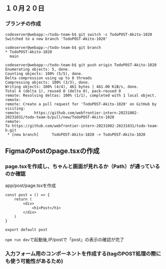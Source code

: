 ## １０月２０日
### ブランチの作成
```
codeserver@webapp:~/todo-team-b$ git switch -c TodoPOST-Akito-1020
Switched to a new branch 'TodoPOST-Akito-1020'

codeserver@webapp:~/todo-team-b$ git branch
* TodoPOST-Akito-1020
  main

codeserver@webapp:~/todo-team-b$ git push origin TodoPOST-Akito-1020
Enumerating objects: 5, done.
Counting objects: 100% (5/5), done.
Delta compression using up to 8 threads
Compressing objects: 100% (3/3), done.
Writing objects: 100% (4/4), 461 bytes | 461.00 KiB/s, done.
Total 4 (delta 1), reused 0 (delta 0), pack-reused 0
remote: Resolving deltas: 100% (1/1), completed with 1 local object.
remote: 
remote: Create a pull request for 'TodoPOST-Akito-1020' on GitHub by visiting:
remote:      https://github.com/webfrontier-intern-20231002-20231031/todo-team-b/pull/new/TodoPOST-Akito-1020
remote: 
To https://github.com/webfrontier-intern-20231002-20231031/todo-team-b.git
 * [new branch]      TodoPOST-Akito-1020 -> TodoPOST-Akito-1020
```

## FigmaのPostのpage.tsxの作成

### page.tsxを作成し、ちゃんと画面が見れるか（Path）が通っているのか確認
app/post/page.tsxを作成
```page.tsx
const post = () => {
    return (
        <div>
            <h1>Post</h1>
        </div>
    )
}

export default post
```

`npm run dev`で起動後,IP/postで「post」の表示の確認が完了

### 入力フォーム用のコンポーネントを作成する(tagのPOST処理の際にも使う可能性があるため)

